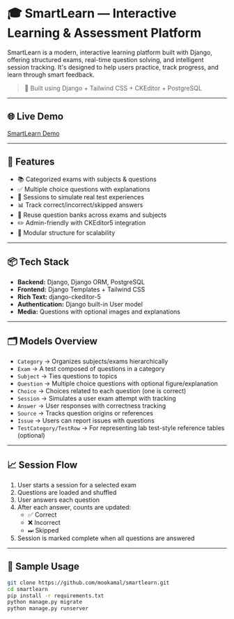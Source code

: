 # 🎓 SmartLearn — Interactive Learning & Assessment Platform

SmartLearn is a modern, interactive learning platform built with Django, offering structured exams, real-time question solving, and intelligent session tracking. It's designed to help users practice, track progress, and learn through smart feedback.

> 🚀 Built using Django + Tailwind CSS + CKEditor + PostgreSQL

---

## 🌐 Live Demo

[SmartLearn Demo](http://mokamal1.pythonanywhere.com)

---

## 🔧 Features

- 📚 Categorized exams with subjects & questions
- ✅ Multiple choice questions with explanations
- 🧠 Sessions to simulate real test experiences
- 📊 Track correct/incorrect/skipped answers
- 🔁 Reuse question banks across exams and subjects
- ✏️ Admin-friendly with CKEditor5 integration
- 🧩 Modular structure for scalability

---

## 📦 Tech Stack

- **Backend:** Django, Django ORM, PostgreSQL
- **Frontend:** Django Templates + Tailwind CSS
- **Rich Text:** django-ckeditor-5
- **Authentication:** Django built-in User model
- **Media:** Questions with optional images and explanations

---

## 🗂️ Models Overview

- `Category` → Organizes subjects/exams hierarchically  
- `Exam` → A test composed of questions in a category  
- `Subject` → Ties questions to topics  
- `Question` → Multiple choice questions with optional figure/explanation  
- `Choice` → Choices related to each question (one is correct)  
- `Session` → Simulates a user exam attempt with tracking  
- `Answer` → User responses with correctness tracking  
- `Source` → Tracks question origins or references  
- `Issue` → Users can report issues with questions  
- `TestCategory/TestRow` → For representing lab test-style reference tables (optional)

---

## 📈 Session Flow

1. User starts a session for a selected exam
2. Questions are loaded and shuffled
3. User answers each question
4. After each answer, counts are updated:
   - ✅ Correct
   - ❌ Incorrect
   - ⏭ Skipped
5. Session is marked complete when all questions are answered

---

## 🧪 Sample Usage

```bash
git clone https://github.com/mookamal/smartlearn.git
cd smartlearn
pip install -r requirements.txt
python manage.py migrate
python manage.py runserver
